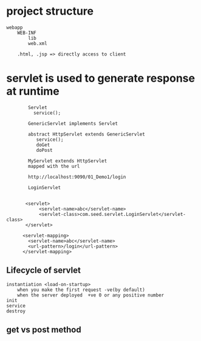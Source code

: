 # project structure
	webapp
		WEB-INF
			lib
			web.xml
			
		.html, .jsp => directly access to client
		
		

		
# servlet is used to generate response at runtime

			Servlet
			  service();
			
			GenericServlet implements Servlet
			
			abstract HttpServlet extends GenericServlet
			   service();
			   doGet
			   doPost
			
			MyServlet extends HttpServlet
			mapped with the url
			
			http://localhost:9090/01_Demo1/login
			
			LoginServlet
			
			
		   <servlet>
			  	<servlet-name>abc</servlet-name>
			  	<servlet-class>com.seed.servlet.LoginServlet</servlet-class>
		   </servlet>
		  
		  <servlet-mapping>
		  	<servlet-name>abc</servlet-name>
		  	<url-pattern>/login</url-pattern>
		  </servlet-mapping>
			
			
## Lifecycle of servlet

   	instantiation <load-on-startup>
		when you make the first request -ve(by default)
		when the server deployed  +ve 0 or any positive number
   	init
   	service
   	destroy
   	
   	
## get vs post method
	

	